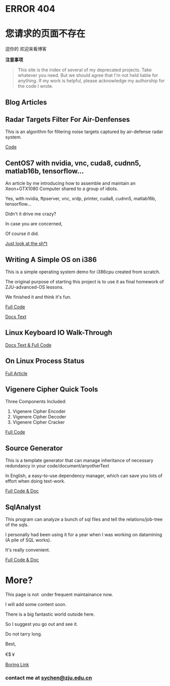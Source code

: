 # **ERROR 404**
# 您请求的页面不存在

逗你的
欢迎来看博客

**注意事项**
> This site is the index of several of my deprecated projects.
> Take whatever you need. 
> But we should agree that I'm not held liable for anything.
> If my work is helpful, please acknowledge my authorship for the code I wrote.

Blog Articles
-------------------

## Radar Targets Filter For Air-Denfenses

This is an algorithm for filtering noise targets captured by air-defense radar system.

[Code](https://github.com/sorenchiron/RadarFilter)

## CentOS7 with nvidia, vnc, cuda8, cudnn5, matlab16b, tensorflow...

An article by me introducing how to assemble and maintain an Xeon+GTX1080 Computer shared to a group of idiots.

Yes, with nvidia, ftpserver, vnc, xrdp, printer, cuda8, cudnn5, matlab16b, tensorflow...

Didn't it drive me crazy? 

In case you are concerned,

Of course it did.

[Just look at the sh\*t](http://blog.csdn.net/u010469993/article/details/57958762)

## Writing A Simple OS on i386

This is a simple operating system demo for i386cpu created from scratch.

The original purpose of starting this project is to use it as final homework of ZJU-advanced-OS lessons.

We finished it and think it's fun.

[Full Code](https://github.com/sorenchiron/os)

[Docs Text](http://blog.csdn.net/u010469993/article/details/64126587)

## Linux Keyboard IO Walk-Through

[Docs Text & Full Code](http://blog.csdn.net/u010469993/article/details/17350747)

## On Linux Process Status

[Full Article](http://blog.csdn.net/u010469993/article/details/17061517)

## Vigenere Cipher Quick Tools

Three Components Included:
1. Vigenere Cipher Encoder
2. Vigenere Cipher Decoder
3. Vigenere Cipher Cracker

[Full Code](https://github.com/sorenchiron/VigenereCipher)

## Source Generator

This is a template generator that can manage inheritance of necessary redundancy in your code/document/anyotherText

In English, a easy-to-use dependency manager, which can save you lots of effort when doing text-work.

[Full Code & Doc](https://github.com/sorenchiron/SourceGenerator)


## SqlAnalyst

This program can analyze a bunch of sql files and tell the relations/job-tree of the sqls.

I personally had been using it for a year when I was working on datamining (A pile of SQL works). 

It's really convenient. 

[Full Code & Doc](https://github.com/sorenchiron/SqlAnalyst)


# More?

This page is not  under frequent maintainance now.

I will add some content soon.

There is a big fantastic world outside here.

So I suggest you go out and see it.

Do not tarry long. 

Best,

€$￥

[Boring Link](./passage1.md)

### contact me at sychen@zju.edu.cn
